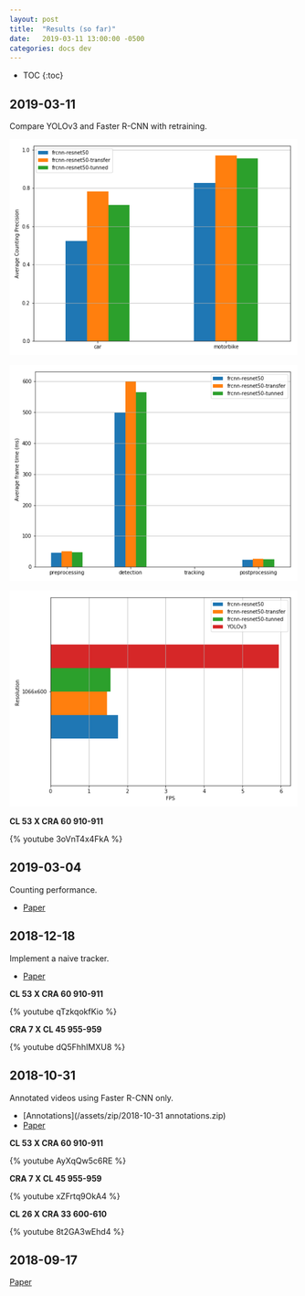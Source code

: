 ```yaml
---
layout: post
title:  "Results (so far)"
date:   2019-03-11 13:00:00 -0500
categories: docs dev
---
```


* TOC
{:toc}

## 2019-03-11
Compare YOLOv3 and Faster R-CNN with retraining.

![Average counting precision](/assets/img/mean_precision.png)

![Average frame time](/assets/img/avg_time.png)

![FPS](/assets/img/fps.png)

**CL 53 X CRA 60 910-911**

{% youtube 3oVnT4x4FkA %}


## 2019-03-04
Counting performance.
* [Paper][paper-2019-03-04]


## 2018-12-18
Implement a naive tracker.
* [Paper][paper-2018-12-18]

**CL 53 X CRA 60 910-911**

{% youtube qTzkqokfKio %}

**CRA 7 X CL 45 955-959**

{% youtube dQ5FhhIMXU8 %}

## 2018-10-31

Annotated videos using Faster R-CNN only.
* [Annotations](/assets/zip/2018-10-31 annotations.zip)
* [Paper][paper-2018-10-31]

**CL 53 X CRA 60 910-911**

{% youtube AyXqQw5c6RE %}

**CRA 7 X CL 45 955-959**

{% youtube xZFrtq9OkA4 %}

**CL 26 X CRA 33 600-610**

{% youtube 8t2GA3wEhd4 %}

## 2018-09-17

[Paper][paper-2018-09-17]



[paper-2018-09-17]:https://drive.google.com/file/d/1CiPz26oMLvjL3tzKRIznN_no4SJ__vda/view?usp=sharing
[paper-2018-10-31]:https://drive.google.com/file/d/1XcEIwkHXaL7uiuAG5NWoJDpYRzSCsPRL/view?usp=sharing
[paper-2018-12-18]:https://drive.google.com/file/d/1dIqF3gFfvuf8E85TcLlNU5Rxu6tqEMGL/view?usp=sharing
[paper-2019-03-04]:https://drive.google.com/file/d/1rXhT4ALRdnD5Srl43otiGjZvSjGWu7lr/view?usp=sharing
